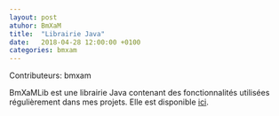 ```yaml
---
layout: post
atuhor: BmXaM
title:  "Librairie Java"
date:   2018-04-28 12:00:00 +0100
categories: bmxam
---
```

Contributeurs: bmxam

BmXaMLib est une librairie Java contenant des fonctionnalités utilisées régulièrement dans mes projets. Elle est disponible [ici][bmxamlib-url].

[bmxamlib-url]: https://jacknbob.fr/bmxam/projects/bmxamlib.jar
